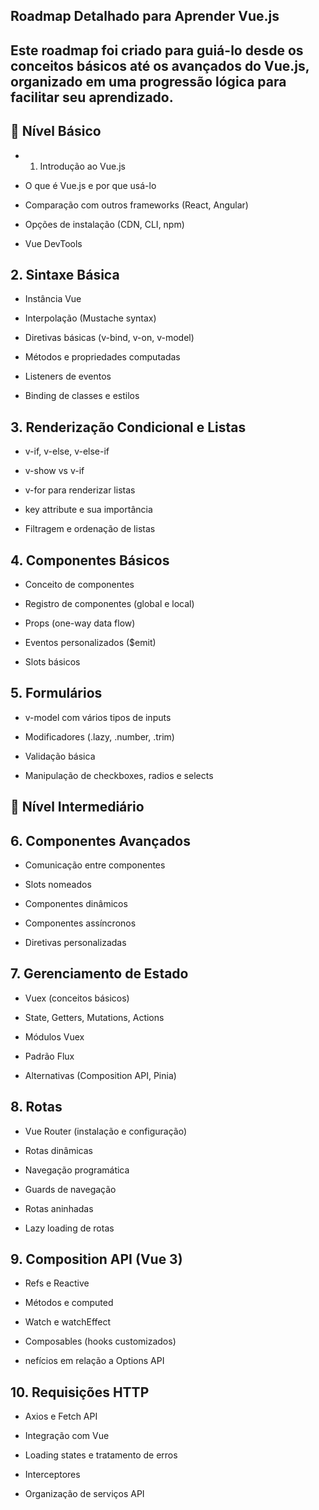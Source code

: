 ## Roadmap Detalhado para Aprender Vue.js

## Este roadmap foi criado para guiá-lo desde os conceitos básicos até os avançados do Vue.js, organizado em uma progressão lógica para facilitar seu aprendizado.

## 📌 Nível Básico

- 1. Introdução ao Vue.js

- O que é Vue.js e por que usá-lo

- Comparação com outros frameworks (React, Angular)

- Opções de instalação (CDN, CLI, npm)

- Vue DevTools

## 2. Sintaxe Básica

- Instância Vue

- Interpolação (Mustache syntax)

- Diretivas básicas (v-bind, v-on, v-model)

- Métodos e propriedades computadas

- Listeners de eventos

- Binding de classes e estilos

## 3. Renderização Condicional e Listas

- v-if, v-else, v-else-if

- v-show vs v-if

- v-for para renderizar listas

- key attribute e sua importância

- Filtragem e ordenação de listas

##  4. Componentes Básicos

- Conceito de componentes

- Registro de componentes (global e local)

- Props (one-way data flow)

- Eventos personalizados ($emit)

- Slots básicos

## 5. Formulários

- v-model com vários tipos de inputs

- Modificadores (.lazy, .number, .trim)

- Validação básica

- Manipulação de checkboxes, radios e selects

##  📌 Nível Intermediário
##  6. Componentes Avançados

- Comunicação entre componentes

- Slots nomeados

- Componentes dinâmicos

- Componentes assíncronos

- Diretivas personalizadas

## 7. Gerenciamento de Estado

- Vuex (conceitos básicos)

- State, Getters, Mutations, Actions

- Módulos Vuex

- Padrão Flux

- Alternativas (Composition API, Pinia)

## 8. Rotas

- Vue Router (instalação e configuração)

- Rotas dinâmicas

- Navegação programática

- Guards de navegação

- Rotas aninhadas

- Lazy loading de rotas

## 9. Composition API (Vue 3)

- Refs e Reactive

- Métodos e computed

- Watch e watchEffect

- Composables (hooks customizados)

- nefícios em relação a Options API

## 10. Requisições HTTP

- Axios e Fetch API

- Integração com Vue

- Loading states e tratamento de erros

- Interceptores

- Organização de serviços API
